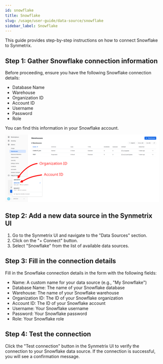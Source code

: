 ```yaml
---
id: snowflake
title: Snowflake
slug: /usage/user-guide/data-source/snowflake
sidebar_label: Snowflake
---
```


This guide provides step-by-step instructions on how to connect Snowflake to Synmetrix.

## Step 1: Gather Snowflake connection information

Before proceeding, ensure you have the following Snowflake connection details:

- Database Name
- Warehouse
- Organization ID
- Account ID
- Username
- Password
- Role

You can find this information in your Snowflake account.

![Organization and Account IDs](/docs/data/snowflake1.png)

## Step 2: Add a new data source in the Synmetrix UI

1. Go to the Synmetrix UI and navigate to the "Data Sources" section.
2. Click on the "+ Connect" button.
3. Select "Snowflake" from the list of available data sources.

## Step 3: Fill in the connection details

Fill in the Snowflake connection details in the form with the following fields:

- Name: A custom name for your data source (e.g., "My Snowflake")
- Database Name: The name of your Snowflake database
- Warehouse: The name of your Snowflake warehouse
- Organization ID: The ID of your Snowflake organization
- Account ID: The ID of your Snowflake account
- Username: Your Snowflake username
- Password: Your Snowflake password
- Role: Your Snowflake role

## Step 4: Test the connection

Click the "Test connection" button in the Synmetrix UI to verify the connection to your Snowflake data source. If the connection is successful, you will see a confirmation message.